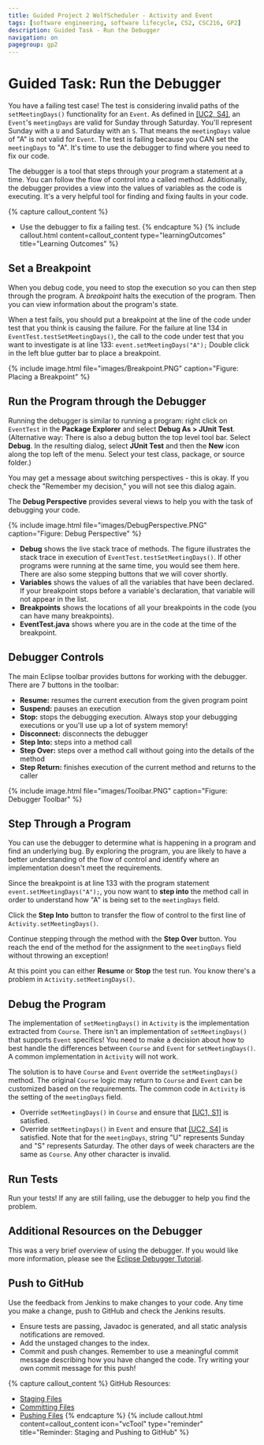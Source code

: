 ```yaml
---
title: Guided Project 2 WolfScheduler - Activity and Event
tags: [software engineering, software lifecycle, CS2, CSC216, GP2]
description: Guided Task - Run the Debugger
navigation: on
pagegroup: gp2
---
```


# Guided Task: Run the Debugger
You have a failing test case!  The test is considering invalid paths of the `setMeetingDays()` functionality for an `Event`.  As defined in [[UC2, S4]](../wolf-scheduler/ws-requirements#gp2-uc2-s4), an `Event`'s `meetingDays` are valid for Sunday through Saturday.  You'll represent Sunday with a `U` and Saturday with an `S`.  That means the `meetingDays` value of "A" is not valid for `Event`.  The test is failing because you CAN set the `meetingDays` to "A".  It's time to use the debugger to find where you need to fix our code.

The debugger is a tool that steps through your program a statement at a time.  You can follow the flow of control into a called method.  Additionally, the debugger provides a view into the values of variables as the code is executing.  It's a very helpful tool for finding and fixing faults in your code.

{% capture callout_content %}
  * Use the debugger to fix a failing test.
{% endcapture %}
{% include callout.html content=callout_content type="learningOutcomes" title="Learning Outcomes" %}


## Set a Breakpoint
When you debug code, you need to stop the execution so you can then step through the program.  A *breakpoint* halts the execution of the program.  Then you can view information about the program's state.

When a test fails, you should put a breakpoint at the line of the code under test that you think is causing the failure.  For the failure at line 134 in `EventTest.testSetMeetingDays()`, the call to the code under test that you want to investigate is at line 133: `event.setMeetingDays("A");`  Double click in the left blue gutter bar to place a breakpoint.


{% include image.html file="images/Breakpoint.PNG" caption="Figure: Placing a Breakpoint" %}


## Run the Program through the Debugger
Running the debugger is similar to running a program: right click on `EventTest` in the **Package Explorer** and select **Debug As > JUnit Test**.  (Alternative way: There is also a debug button the top level tool bar. Select **Debug**. In the resulting dialog, select **JUnit Test** and then the **New** icon along the top left of the menu. Select your test class, package, or source folder.)

You may get a message about switching perspectives - this is okay. If you check the "Remember my decision," you will not see this dialog again.

The **Debug Perspective** provides several views to help you with the task of debugging your code.


{% include image.html file="images/DebugPerspective.PNG" caption="Figure: Debug Perspective" %}

  * **Debug** shows the live stack trace of methods. The figure illustrates the stack trace in execution of `EventTest.testSetMeetingDays()`. If other programs were running at the same time, you would see them here. There are also some stepping buttons that we will cover shortly.
  * **Variables** shows the values of all the variables that have been declared. If your breakpoint stops before a variable's declaration, that variable will not appear in the list.
  * **Breakpoints** shows the locations of all your breakpoints in the code (you can have many breakpoints).
  * **EventTest.java** shows where you are in the code at the time of the breakpoint.


## Debugger Controls
The main Eclipse toolbar provides buttons for working with the debugger.  There are 7 buttons in the toolbar:

  * **Resume:** resumes the current execution from the given program point
  * **Suspend:** pauses an execution
  * **Stop:** stops the debugging execution.  Always stop your debugging executions or you'll use up a lot of system memory!
  * **Disconnect:** disconnects the debugger
  * **Step Into:** steps into a method call
  * **Step Over:** steps over a method call without going into the details of the method
  * **Step Return:** finishes execution of the current method and returns to the caller
  

{% include image.html file="images/Toolbar.PNG" caption="Figure: Debugger Toolbar" %}

## Step Through a Program
You can use the debugger to determine what is happening in a program and find an underlying bug.  By exploring the program, you are likely to have a better understanding of the flow of control and identify where an implementation doesn't meet the requirements.

Since the breakpoint is at line 133 with the program statement `event.setMeetingDays("A");`, you now want to **step into** the method call in order to understand how "A" is being set to the `meetingDays` field.

Click the **Step Into** button to transfer the flow of control to the first line of `Activity.setMeetingDays()`.  

Continue stepping through the method with the **Step Over** button.  You reach the end of the method for the assignment to the `meetingDays` field without throwing an exception!

At this point you can either **Resume** or **Stop** the test run.  You know there's a problem in `Activity.setMeetingDays()`.


## Debug the Program
The implementation of `setMeetingDays()` in `Activity` is the implementation extracted from `Course`.  There isn't an implementation of `setMeetingDays()` that supports `Event` specifics!  You need to make a decision about how to best handle the differences between `Course` and `Event` for `setMeetingDays()`.  A common implementation in `Activity` will not work.  

The solution is to have `Course` and `Event` override the `setMeetingDays()` method.  The original `Course` logic may return to `Course` and `Event` can be customized based on the requirements.  The common code in `Activity` is the setting of the `meetingDays` field.

  * Override `setMeetingDays()` in `Course` and ensure that [[UC1, S1]](../wolf-scheduler/ws-requirements#gp2-uc1-s1) is satisfied.
  * Override `setMeetingDays()` in `Event` and ensure that [[UC2, S4]](../wolf-scheduler/ws-requirements#gp2-uc2-s4) is satisfied.  Note that for the `meetingDays`, string "U" represents Sunday and "S" represents Saturday.  The other days of week characters are the same as `Course`.  Any other character is invalid.


## Run Tests
Run your tests!  If any are still failing, use the debugger to help you find the problem.


## Additional Resources on the Debugger
This was a very brief overview of using the debugger.  If you would like more information, please see the [Eclipse Debugger Tutorial](https://courses.ncsu.edu/csc216/common/tutorials/eclipse-debugger/eclipse-debugger.html).


## Push to GitHub
Use the feedback from Jenkins to make changes to your code.  Any time you make a change, push to GitHub and check the Jenkins results.

  * Ensure tests are passing, Javadoc is generated, and all static analysis notifications are removed.
  * Add the unstaged changes to the index.
  * Commit and push changes.  Remember to use a meaningful commit message describing how you have changed the code.  Try writing your own commit message for this push!

{% capture callout_content %}
GitHub Resources:

  * [Staging Files](../git-tutorial/git-staging)
  * [Committing Files](../git-tutorial/git-commit)
  * [Pushing Files](../git-tutorial/git-push)
{% endcapture %}
{% include callout.html content=callout_content icon="vcTool" type="reminder" title="Reminder: Staging and Pushing to GitHub" %}